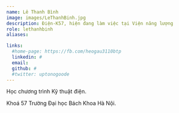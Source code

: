 ```yaml
---
name: Lê Thanh Bình
image: images/LeThanhBinh.jpg
description: Điện-K57, hiện đang làm việc tại Viện năng lượng
role: lethanhbinh
aliases:

links:
  #home-page: https://fb.com/heogau3110btp
  linkedin: #
  email: 
  github: #
  #twitter: uptonogoode
---
```


Học chương trình Kỹ thuật điện.

Khoá 57 Trường Đại học Bách Khoa Hà Nội.

